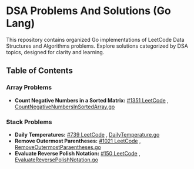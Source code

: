 # DSA Problems And Solutions (Go Lang)

This repository contains organized Go implementations of LeetCode Data Structures and Algorithms problems. Explore solutions categorized by DSA topics, designed for clarity and learning.

## Table of Contents

### Array Problems

-   **Count Negative Numbers in a Sorted Matrix:** [#1351 LeetCode](https://leetcode.com/problems/count-negative-numbers-in-a-sorted-matrix/description/?envType=problem-list-v2&envId=array) , [CountNegativeNumbersInSortedArray.go](./Src/LeetCode/CountNegativeNumbersInSortedArray.go)


### Stack Problems

-   **Daily Temperatures:** [#739 LeetCode](https://leetcode.com/problems/daily-temperatures/description/) , [DailyTemperature.go](./Src/LeetCode//DailyTemperature.go)
-   **Remove Outermost Parentheses:** [#1021 LeetCode](https://leetcode.com/problems/remove-outermost-parentheses/description/) , [RemoveOutermostParaentheses.go](./Src/LeetCode/RemoveOutermostParaentheses.go)
-   **Evaluate Reverse Polish Notation:** [#150 LeetCode](https://leetcode.com/problems/evaluate-reverse-polish-notation/description/) , [EvaluateReversePolishNotation.go](./Src/LeetCode//EvaluateReversePolishNotation.go)
